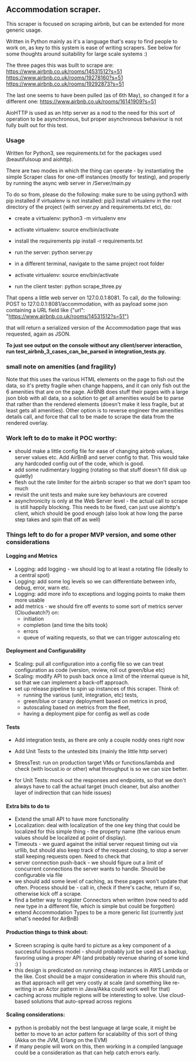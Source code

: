 ## Accommodation scraper.

This scraper is focused on scraping airbnb, but can be extended for more generic usage.

Written in Python mainly as it's a language that's easy to find people to work on, as key to this system is ease of writing scrapers. See below for some thoughts around suitability for large scale systems :)

The three pages this was built to scrape are:
https://www.airbnb.co.uk/rooms/14531512?s=51
https://www.airbnb.co.uk/rooms/19278160?s=51
https://www.airbnb.co.uk/rooms/19292873?s=51

The last one seems to have been pulled (as of 6th May), so changed it for a different one:
https://www.airbnb.co.uk/rooms/16141909?s=51

AioHTTP is used as an http server as a nod to the need for this sort of operation to be asynchronous, but proper asynchronous behaviour is not fully built out for this test.

### Usage

Written for Python3, see requirements.txt for the packages used (beautifulsoup and aiohttp).

There are two modes in which the thing can operate - by instantiating the simple Scraper class for one-off instances (mostly for testing), and properly by running the async web server in /Server/main.py

To do so from, please do the following:
make sure to be using python3 with pip installed
if virtualenv is not installed: pip3 install virtualenv
in the root directory of the project (with server.py and requirements.txt etc), do:
* create a virtualenv: python3 -m virtualenv env
* activate virtualenv: source env/bin/activate
* install the requirements pip install -r requirements.txt
* run the server: python server.py

* in a different terminal, navigate to the same project root folder
* activate virtualenv: source env/bin/activate
* run the client tester: python scrape_three.py

That opens a little web server on 127.0.0.1:8081. To call, do the following:
POST to 127.0.0.1:8081/accommodation, with as payload some json containing a URL field
like {"url": "https://www.airbnb.co.uk/rooms/14531512?s=51"}

that will return a serialized version of the Accommodation page that was requested, again as JSON.

**To just see output on the console without any client/server interaction, run test_airbnb_3_cases_can_be_parsed in integration_tests.py.**

### small note on amenities (and fragility)

Note that this uses the various HTML elements on the page to fish out the data, so it's pretty fragile when change happens, and it can only fish out the 6 amenities that are on the page. AirBNB does stuff their pages with a large json blob with all data, so a solution to get all amenities would be to parse that rather than the rendered elements (doesn't make it less fragile, but at least gets all amenities). Other option is to reverse engineer the amenities details call, and force that call to be made to scrape the data from the rendered overlay.

### Work left to do to make it POC worthy:
* should make a little config file for ease of changing airbnb values, server values etc. Add AirBnB and server config to that. This would take any hardcoded config out of the code, which is good.
* add some rudimentary logging (rotating so that stuff doesn't fill disk up quietly)
* flesh out the rate limiter for the airbnb scraper so that we don't spam too much
* revisit the unit tests and make sure key behaviours are covered
* asynchronicity is only at the Web Server level - the actual call to scrape is still happily blocking. This needs to be fixed, can just use aiohttp's client, which should be good enough (also look at how long the parse step takes and spin that off as well)

### Things left to do for a proper MVP version, and some other considerations

#### Logging and Metrics
* Logging: add logging - we should log to at least a rotating file (ideally to a central spot)
* Logging: add some log levels so we can differentiate between info, debug, error, warn etc.
* Logging: add more info to exceptions and logging points to make them more usable
* add metrics - we should fire off events to some sort of metrics server (Cloudwatch?) on:
    * initiation
    * completion (and time the bits took)
    * errors
    * queue of waiting requests, so that we can trigger autoscaling etc

#### Deployment and Configurability
* Scaling: pull all configuration into a config file so we can treat configuration as code (version, review, roll out green/blue etc)
* Scaling: modify API to push back once a limit of the internal queue is hit, so that we can implement a back-off approach.
* set up release pipeline to spin up instances of this scraper. Think of:
    * running the various (unit, integration, etc) tests,
    * green/blue or canary deployment based on metrics in prod,
    * autoscaling based on metrics from the fleet,
    * having a deployment pipe for config as well as code

#### Tests
* Add integration tests, as there are only a couple noddy ones right now
* Add Unit Tests to the untested bits (mainly the little http server)
* StressTest: run on production target VMs or functions/lambda and check (with locust.io or other) what throughput is so we can size better.

* for Unit Tests: mock out the responses and endpoints, so that we don't always have to call the actual target (much cleaner, but also another layer of indirection that can hide issues)

#### Extra bits to do to
* Extend the small API to have more functionality
* Localization: deal with localization of the one key thing that could be localized for this simple thing - the property name (the various enum values should be localized at point of display).
* Timeouts - we guard against the initial server request timing out via urllib, but should also keep track of the request closing, to stop a server stall keeping requests open. Need to check that
* server connection push-back - we should figure out a limit of concurrent connections the server wants to handle. Should be configurable via file
* we should add some level of caching, as these pages won't update that often. Process should be - call in, check if there's cache, return if so, otherwise kick off a scrape.
* find a better way to register Connectors when written (now need to add new type in a different file, which is simple but could be forgotten)
* extend Accommodation Types to be a more generic list (currently just what's needed for AirBnB)

#### Production things to think about:
* Screen scraping is quite hard to picture as a key component of a successful business model - should probably just be used as a backup, favoring using a proper API (and probably revenue sharing of some kind :) )
* this design is predicated on running cheap instances in AWS Lambda or the like. Cost should be a major consideration in where this should run, as that approach will get very costly at scale (and something like re-writing in an Actor pattern in Java/Akka could work well for that)
* caching across multiple regions will be interesting to solve. Use cloud-based solutions that auto-spread across regions


#### Scaling considerations:
* python is probably not the best language at large scale, it might be better to move to an actor pattern for scalability of this sort of thing (Akka on the JVM, Erlang on the EVM)
* if many people will work on this, then working in a compiled language could be a consideration as that can help catch errors early.

